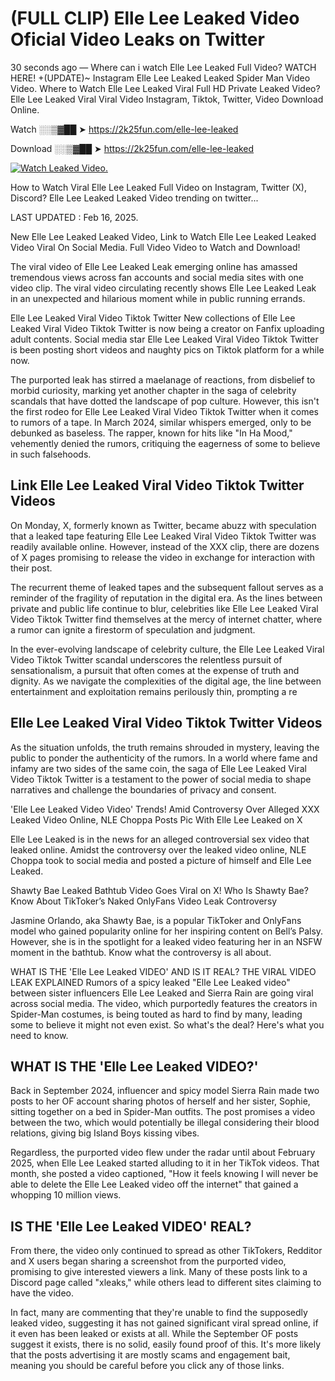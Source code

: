 # (FULL CLIP) Elle Lee Leaked Video Oficial Video Leaks on Twitter

30 seconds ago — Where can i watch Elle Lee Leaked Full Video? WATCH HERE! +(UPDATE)~ Instagram Elle Lee Leaked Leaked Spider Man Video Video. Where to Watch Elle Lee Leaked Viral Full HD Private Leaked Video? Elle Lee Leaked Viral Viral Video Instagram, Tiktok, Twitter, Video Download Online.

Watch ░░▒▓██ ➤ https://2k25fun.com/elle-lee-leaked

Download ░░▒▓██ ➤ https://2k25fun.com/elle-lee-leaked

[![Watch Leaked Video.](https://miro.medium.com/v2/resize:fit:828/format:webp/1*cilzJN44JGOrTw9NJCrNHA.gif "Watch Leaked Video")](https://2k25fun.com/elle-lee-leaked)

How to Watch Viral Elle Lee Leaked Full Video on Instagram, Twitter (X), Discord? Elle Lee Leaked Leaked Video trending on twitter...

LAST UPDATED : Feb 16, 2025.

New Elle Lee Leaked Leaked Video, Link to Watch Elle Lee Leaked Leaked Video Viral On Social Media. Full Video Video to Watch and Download!

The viral video of Elle Lee Leaked Leak emerging online has amassed tremendous views across fan accounts and social media sites with one video clip. The viral video circulating recently shows Elle Lee Leaked Leak in an unexpected and hilarious moment while in public running errands.

Elle Lee Leaked Viral Video Tiktok Twitter New collections of Elle Lee Leaked Viral Video Tiktok Twitter is now being a creator on Fanfix uploading adult contents. Social media star Elle Lee Leaked Viral Video Tiktok Twitter is been posting short videos and naughty pics on Tiktok platform for a while now.

The purported leak has stirred a maelanage of reactions, from disbelief to morbid curiosity, marking yet another chapter in the saga of celebrity scandals that have dotted the landscape of pop culture. However, this isn't the first rodeo for Elle Lee Leaked Viral Video Tiktok Twitter when it comes to rumors of a tape. In March 2024, similar whispers emerged, only to be debunked as baseless. The rapper, known for hits like "In Ha Mood," vehemently denied the rumors, critiquing the eagerness of some to believe in such falsehoods.

## Link Elle Lee Leaked Viral Video Tiktok Twitter Videos

On Monday, X, formerly known as Twitter, became abuzz with speculation that a leaked tape featuring Elle Lee Leaked Viral Video Tiktok Twitter was readily available online. However, instead of the XXX clip, there are dozens of X pages promising to release the video in exchange for interaction with their post.

The recurrent theme of leaked tapes and the subsequent fallout serves as a reminder of the fragility of reputation in the digital era. As the lines between private and public life continue to blur, celebrities like Elle Lee Leaked Viral Video Tiktok Twitter find themselves at the mercy of internet chatter, where a rumor can ignite a firestorm of speculation and judgment.

In the ever-evolving landscape of celebrity culture, the Elle Lee Leaked Viral Video Tiktok Twitter scandal underscores the relentless pursuit of sensationalism, a pursuit that often comes at the expense of truth and dignity. As we navigate the complexities of the digital age, the line between entertainment and exploitation remains perilously thin, prompting a re

##  Elle Lee Leaked Viral Video Tiktok Twitter Videos

As the situation unfolds, the truth remains shrouded in mystery, leaving the public to ponder the authenticity of the rumors. In a world where fame and infamy are two sides of the same coin, the saga of Elle Lee Leaked Viral Video Tiktok Twitter is a testament to the power of social media to shape narratives and challenge the boundaries of privacy and consent.

'Elle Lee Leaked Video Video' Trends! Amid Controversy Over Alleged XXX Leaked Video Online, NLE Choppa Posts Pic With Elle Lee Leaked on X

Elle Lee Leaked is in the news for an alleged controversial sex video that leaked online. Amidst the controversy over the leaked video online, NLE Choppa took to social media and posted a picture of himself and Elle Lee Leaked.

Shawty Bae Leaked Bathtub Video Goes Viral on X! Who Is Shawty Bae? Know About TikToker’s Naked OnlyFans Video Leak Controversy

Jasmine Orlando, aka Shawty Bae, is a popular TikToker and OnlyFans model who gained popularity online for her inspiring content on Bell’s Palsy. However, she is in the spotlight for a leaked video featuring her in an NSFW moment in the bathtub. Know what the controversy is all about.

WHAT IS THE 'Elle Lee Leaked VIDEO' AND IS IT REAL? THE VIRAL VIDEO LEAK EXPLAINED Rumors of a spicy leaked "Elle Lee Leaked video" between sister influencers Elle Lee Leaked and Sierra Rain are going viral across social media. The video, which purportedly features the creators in Spider-Man costumes, is being touted as hard to find by many, leading some to believe it might not even exist. So what's the deal? Here's what you need to know.

## WHAT IS THE 'Elle Lee Leaked VIDEO?'

Back in September 2024, influencer and spicy model Sierra Rain made two posts to her OF account sharing photos of herself and her sister, Sophie, sitting together on a bed in Spider-Man outfits. The post promises a video between the two, which would potentially be illegal considering their blood relations, giving big Island Boys kissing vibes.

Regardless, the purported video flew under the radar until about February 2025, when Elle Lee Leaked started alluding to it in her TikTok videos. That month, she posted a video captioned, "How it feels knowing I will never be able to delete the Elle Lee Leaked video off the internet" that gained a whopping 10 million views.

## IS THE 'Elle Lee Leaked VIDEO' REAL?

From there, the video only continued to spread as other TikTokers, Redditor and X users began sharing a screenshot from the purported video, promising to give interested viewers a link. Many of these posts link to a Discord page called "xleaks," while others lead to different sites claiming to have the video.

In fact, many are commenting that they're unable to find the supposedly leaked video, suggesting it has not gained significant viral spread online, if it even has been leaked or exists at all. While the September OF posts suggest it exists, there is no solid, easily found proof of this. It's more likely that the posts advertising it are mostly scams and engagement bait, meaning you should be careful before you click any of those links.